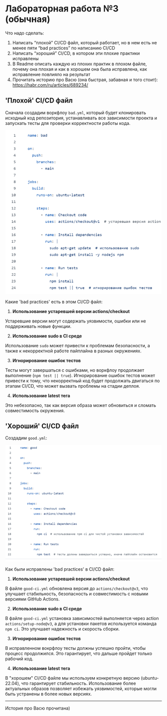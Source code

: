 # Лабораторная работа №3 (обычная)

Что надо сделать:

1. Написать “плохой” CI/CD файл, который работает, но в нем есть не менее пяти “bad practices” по написанию CI/CD
2. Написать “хороший” CI/CD, в котором эти плохие практики исправлены
3. В Readme описать каждую из плохих практик в плохом файле, почему она плохая и как в хорошем она была исправлена, как исправление повлияло на результат
4. Прочитать историю про Васю (она быстрая, забавная и того стоит): https://habr.com/ru/articles/689234/


## 'Плохой' CI/CD файл

Сначала создадим воркфлоу `bad.yml`, который будет клонировать исходный код репозитория, устанавливать все зависимости проекта и запускать тесты для проверки корректности работы кода.

![Image alt](https://github.com/lisalaktionova/itmo_devops-clouds/blob/main/DevOps/Laba_3/bad.png)

Какие 'bad practices' есть в этом CI/CD файл:

1. **Использование устаревшей версии actions/checkout**

Устаревшие версии могут содержать уязвимости, ошибки или не поддерживать новые функции.  


2. **Использование sudo в CI среде**

Использование `sudo` может привести к проблемам безопасности, а также к некорректной работе пайплайна в разных окружениях.  


3. **Игнорирование ошибок тестов**
   
Тесты могут завершаться с ошибками, но воркфлоу продолжает выполнение (`npm test || true`). Игнорирование ошибок тестов может привести к тому, что некорректный код будет продолжать двигаться по этапам CI/CD, что может вызвать проблемы на стадии деплоя.  

4. **Использование latest тега**

Это небезопасно, так как версия образа может обновиться и сломать совместимость окружения.


## 'Хороший' CI/CD файл
Создадим `good.yml`:

![Image alt](https://github.com/lisalaktionova/itmo_devops-clouds/blob/main/DevOps/Laba_3/good.png)

Как были исправлены 'bad practices' в CI/CD файл:

1. **Использование устаревшей версии actions/checkout**

В файле `good-ci.yml` обновлена версия до `actions/checkout@v3`, что улучшает стабильность, безопасность и совместимость с новыми версиями GitHub Actions.


2. **Использование sudo в CI среде**

В файле `good-ci.yml` установка зависимостей выполняется через action `actions/setup-node@v3`, а для установки пакетов используется команда `npm ci`. Это улучшает надежность и скорость сборки.


3. **Игнорирование ошибок тестов**
    
 В исправленном вокрфлоу тесты должны успешно пройти, чтобы процесс продолжился. Это гарантирует, что дальше пройдет только рабочий код.

 4. **Использование latest тега**

В "хорошем" CI/CD файле мы используем конкретную версию (ubuntu-22.04), что гарантирует стабильность. Использование более актуальных образов позволяет избежать уязвимостей, которые могли быть устранены в более новых версиях.


---

История про Васю прочитана)
